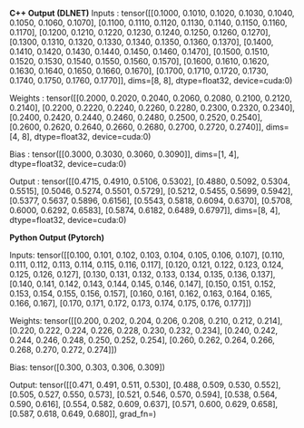 **C++ Output (DLNET)**
Inputs :
tensor([[0.1000, 0.1010, 0.1020, 0.1030, 0.1040, 0.1050, 0.1060, 0.1070],
       [0.1100, 0.1110, 0.1120, 0.1130, 0.1140, 0.1150, 0.1160, 0.1170],
       [0.1200, 0.1210, 0.1220, 0.1230, 0.1240, 0.1250, 0.1260, 0.1270],
       [0.1300, 0.1310, 0.1320, 0.1330, 0.1340, 0.1350, 0.1360, 0.1370],
       [0.1400, 0.1410, 0.1420, 0.1430, 0.1440, 0.1450, 0.1460, 0.1470],
       [0.1500, 0.1510, 0.1520, 0.1530, 0.1540, 0.1550, 0.1560, 0.1570],
       [0.1600, 0.1610, 0.1620, 0.1630, 0.1640, 0.1650, 0.1660, 0.1670],
       [0.1700, 0.1710, 0.1720, 0.1730, 0.1740, 0.1750, 0.1760, 0.1770]], dims=[8, 8], dtype=float32, device=cuda:0)

Weights :
tensor([[0.2000, 0.2020, 0.2040, 0.2060, 0.2080, 0.2100, 0.2120, 0.2140],
       [0.2200, 0.2220, 0.2240, 0.2260, 0.2280, 0.2300, 0.2320, 0.2340],
       [0.2400, 0.2420, 0.2440, 0.2460, 0.2480, 0.2500, 0.2520, 0.2540],
       [0.2600, 0.2620, 0.2640, 0.2660, 0.2680, 0.2700, 0.2720, 0.2740]], dims=[4, 8], dtype=float32, device=cuda:0)

Bias :
tensor([[0.3000, 0.3030, 0.3060, 0.3090]], dims=[1, 4], dtype=float32, device=cuda:0)

Output :
tensor([[0.4715, 0.4910, 0.5106, 0.5302],
       [0.4880, 0.5092, 0.5304, 0.5515],
       [0.5046, 0.5274, 0.5501, 0.5729],
       [0.5212, 0.5455, 0.5699, 0.5942],
       [0.5377, 0.5637, 0.5896, 0.6156],
       [0.5543, 0.5818, 0.6094, 0.6370],
       [0.5708, 0.6000, 0.6292, 0.6583],
       [0.5874, 0.6182, 0.6489, 0.6797]], dims=[8, 4], dtype=float32, device=cuda:0)

**Python Output (Pytorch)**

Inputs:
 tensor([[0.100, 0.101, 0.102, 0.103, 0.104, 0.105, 0.106, 0.107],
        [0.110, 0.111, 0.112, 0.113, 0.114, 0.115, 0.116, 0.117],
        [0.120, 0.121, 0.122, 0.123, 0.124, 0.125, 0.126, 0.127],
        [0.130, 0.131, 0.132, 0.133, 0.134, 0.135, 0.136, 0.137],
        [0.140, 0.141, 0.142, 0.143, 0.144, 0.145, 0.146, 0.147],
        [0.150, 0.151, 0.152, 0.153, 0.154, 0.155, 0.156, 0.157],
        [0.160, 0.161, 0.162, 0.163, 0.164, 0.165, 0.166, 0.167],
        [0.170, 0.171, 0.172, 0.173, 0.174, 0.175, 0.176, 0.177]]) 


Weights:
 tensor([[0.200, 0.202, 0.204, 0.206, 0.208, 0.210, 0.212, 0.214],
        [0.220, 0.222, 0.224, 0.226, 0.228, 0.230, 0.232, 0.234],
        [0.240, 0.242, 0.244, 0.246, 0.248, 0.250, 0.252, 0.254],
        [0.260, 0.262, 0.264, 0.266, 0.268, 0.270, 0.272, 0.274]]) 


Bias:
 tensor([0.300, 0.303, 0.306, 0.309]) 


Output:
 tensor([[0.471, 0.491, 0.511, 0.530],
        [0.488, 0.509, 0.530, 0.552],
        [0.505, 0.527, 0.550, 0.573],
        [0.521, 0.546, 0.570, 0.594],
        [0.538, 0.564, 0.590, 0.616],
        [0.554, 0.582, 0.609, 0.637],
        [0.571, 0.600, 0.629, 0.658],
        [0.587, 0.618, 0.649, 0.680]], grad_fn=<AddmmBackward0>)